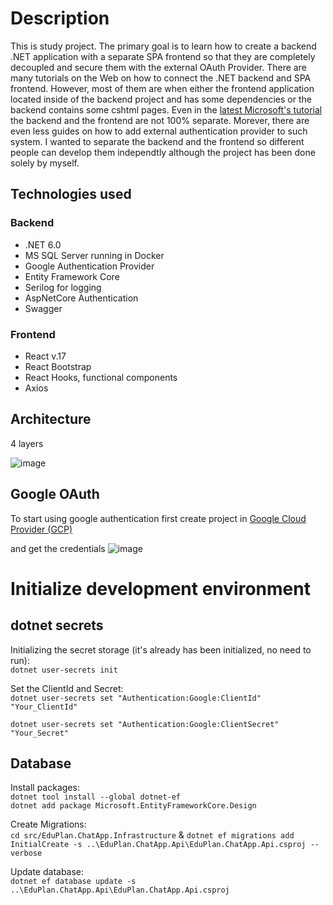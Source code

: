 # Description
This is study project. The primary goal is to learn how to create a backend .NET application with a separate SPA frontend so that they are completely decoupled and secure them with the external OAuth Provider.
There are many tutorials on the Web on how to connect the .NET backend and SPA frontend. However, most of them are when either the frontend application located inside of the backend project and has some dependencies or the backend contains some cshtml pages. Even in the [latest Microsoft's tutorial](https://docs.microsoft.com/en-us/visualstudio/javascript/tutorial-asp-net-core-with-react?view=vs-2022) the backend and the frontend are not 100% separate. Morever, there are even less guides on how to add external authentication provider to such system. I wanted to separate the backend and the frontend so different people can develop them independtly although the project has been done solely by myself. 

## Technologies used
### Backend
- .NET 6.0
- MS SQL Server running in Docker
- Google Authentication Provider
- Entity Framework Core
- Serilog for logging
- AspNetCore Authentication
- Swagger

### Frontend
- React v.17
- React Bootstrap
- React Hooks, functional components
-  Axios

## Architecture

4 layers

![image](https://user-images.githubusercontent.com/14952031/177483777-30040002-fd3e-4b2b-9760-361eaf5078c0.png)


## Google OAuth
To start using google authentication first create project in [Google Cloud Provider (GCP)](https://console.cloud.google.com/)

and get the credentials
![image](https://user-images.githubusercontent.com/14952031/177108480-650550da-a354-4f3b-8e95-28f0dc888532.png)


# Initialize development environment
## dotnet secrets

Initializing the secret storage (it's already has been initialized, no need to run):  
```dotnet user-secrets init```

Set the ClientId and Secret:  
```dotnet user-secrets set "Authentication:Google:ClientId" "Your_ClientId"```

```dotnet user-secrets set "Authentication:Google:ClientSecret" "Your_Secret"```

## Database
Install packages:  
`dotnet tool install --global dotnet-ef`  
`dotnet add package Microsoft.EntityFrameworkCore.Design`

Create Migrations:  
`cd src/EduPlan.ChatApp.Infrastructure` & `dotnet ef migrations add InitialCreate -s ..\EduPlan.ChatApp.Api\EduPlan.ChatApp.Api.csproj --verbose`

Update database:  
`dotnet ef database update -s ..\EduPlan.ChatApp.Api\EduPlan.ChatApp.Api.csproj`
